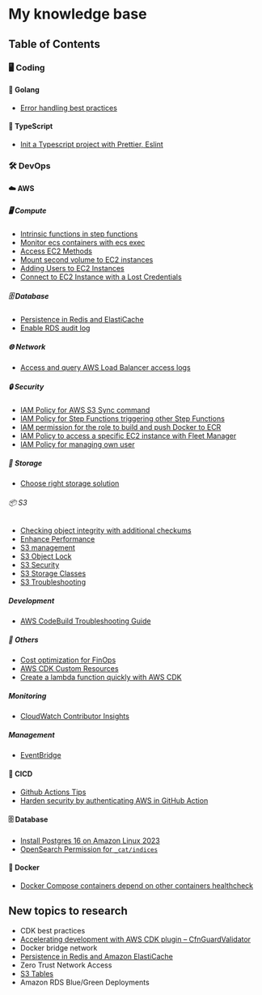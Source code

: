 # My knowledge base

## Table of Contents

### 🖥️ Coding

#### 🐹 Golang

- [Error handling best practices](./code/golang/error-handling-best-practices.md)

#### 📝 TypeScript

- [Init a Typescript project with Prettier, Eslint](./code/typescript/init-project.md)

### 🛠️ DevOps

#### ☁️ AWS

##### 🖥️ Compute

- [Intrinsic functions in step functions](./devops/aws/compute/step-function/intrinsic-functions-in-step-functions.md)
- [Monitor ecs containers with ecs exec](./devops/aws/compute/ecs/monitor-ecs-containers-with-ecs-exec.md)
- [Access EC2 Methods](./devops/aws/compute/ec2/connect-ec2-methods.md)
- [Mount second volume to EC2 instances](./devops/aws/compute/ec2/mount-second-volume.md)
- [Adding Users to EC2 Instances](./devops/aws/compute/ec2/add-user.md)
- [Connect to EC2 Instance with a Lost Credentials](./devops/aws/compute/ec2/lost-ec2-credentials.md)

##### 🗄️ Database

- [Persistence in Redis and ElastiCache](./devops/aws/database/elasticache/persistence.md)
- [Enable RDS audit log](./devops/aws/database/rds/enable-rds-audit-log.md)

##### 🌐 Network

- [Access and query AWS Load Balancer access logs](./devops/aws/network/access-and-query-aws-load-balancer-access-logs.md)

##### 🔒 Security

- [IAM Policy for AWS S3 Sync command](./devops/aws/security/iam-policy-for-aws-s3-sync.md)
- [IAM Policy for Step Functions triggering other Step Functions](./devops/aws/security/iam-policy-for-step-functions-triggering-other-step-functions.md)
- [IAM permission for the role to build and push Docker to ECR](./devops/aws/security/iam-policy-for-the-role-to-build-and-push-docker-to-ecr.md)
- [IAM Policy to access a specific EC2 instance with Fleet Manager](./devops/aws/security/iam-policy-to-access-fleet-manager.md)
- [IAM Policy for managing own user](./devops/aws/security/iam-policy-to-manage-own-user.md)

##### 💾 Storage

- [Choose right storage solution](./devops/aws/storage/choose-right-storage-solution.md)

###### 📦 S3

- [Checking object integrity with additional checkums](./devops/aws/storage/s3/checkobject-integrity.md)
- [Enhance Performance](./devops/aws/storage/s3/enhance-performance.md)
- [S3 management](./devops/aws/storage/s3/management.md)
- [S3 Object Lock](./devops/aws/storage/s3/object-lock.md)
- [S3 Security](./devops/aws/storage/s3/security.md)
- [S3 Storage Classes](./devops/aws/storage/s3/storage-classes.md)
- [S3 Troubleshooting](./devops/aws/storage/s3/troubleshooting.md)

##### Development

- [AWS CodeBuild Troubleshooting Guide](./devops/aws/development/codebuild-troubleshooting.md)

##### 📌 Others

- [Cost optimization for FinOps](./devops/aws/others/cost-optimization-for-finops.md)
- [AWS CDK Custom Resources](./devops/aws/others/cdk-custom-resources.md)
- [Create a lambda function quickly with AWS CDK](./devops/aws/others/quickly-create-lambda-cdk.md)

##### Monitoring

- [CloudWatch Contributor Insights](./devops/aws/monitoring/cloudwatch/contributor-insights.md)

##### Management

- [EventBridge](./devops/aws/management/eventbridge.md)

#### 🔄 CICD

- [Github Actions Tips](./devops/cicd/github-actions-tips.md)
- [Harden security by authenticating AWS in GitHub Action](./devops/cicd/harden-security-aws-github-oidc.md)

#### 🗄️ Database

- [Install Postgres 16 on Amazon Linux 2023](./devops/database/install-postgres-16-on-amazon-linux-2023.md)
- [OpenSearch Permission for `_cat/indices`](./devops/database/opensearch-cat-indices-permission.md)

#### 🐳 Docker

- [Docker Compose containers depend on other containers healthcheck](./devops/docker/docker-compose-containers-depend-on-other-containers.md)

## New topics to research

- CDK best practices
- [Accelerating development with AWS CDK plugin – CfnGuardValidator](https://aws.amazon.com/blogs/mt/accelerating-development-with-aws-cdk-plugin-cfnguardvalidator/)
- Docker bridge network
- [Persistence in Redis and Amazon ElastiCache](https://lipanski.com/posts/persistence-in-elasticache-redis)
- Zero Trust Network Access
- [S3 Tables](https://aws.amazon.com/s3/features/tables/)
- Amazon RDS Blue/Green Deployments
